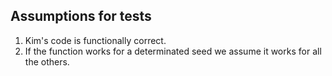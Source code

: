 ## Assumptions for tests
1. Kim's code is functionally correct.
2. If the function works for a determinated seed we assume it works for all the others.